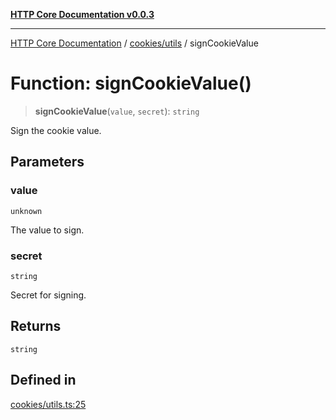 [**HTTP Core Documentation v0.0.3**](../../../README.md)

***

[HTTP Core Documentation](../../../modules.md) / [cookies/utils](../README.md) / signCookieValue

# Function: signCookieValue()

> **signCookieValue**(`value`, `secret`): `string`

Sign the cookie value.

## Parameters

### value

`unknown`

The value to sign.

### secret

`string`

Secret for signing.

## Returns

`string`

## Defined in

[cookies/utils.ts:25](https://github.com/stonemjs/http-core/blob/33a82b77e98ade423889148c13f25ccd40b75c8a/src/cookies/utils.ts#L25)
